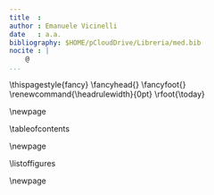 ```yaml
---
title  :
author : Emanuele Vicinelli
date   : a.a.
bibliography: $HOME/pCloudDrive/Libreria/med.bib
nocite : |
    @
...
```


\thispagestyle{fancy}
\fancyhead{}
\fancyfoot{}
\renewcommand{\headrulewidth}{0pt}
\rfoot{\today}

\newpage

\tableofcontents

\newpage

\listoffigures

\newpage
